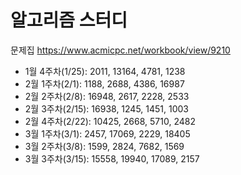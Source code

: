 # 알고리즘 스터디
문제집 https://www.acmicpc.net/workbook/view/9210

- 1월 4주차(1/25): 2011, 13164, 4781, 1238
- 2월 1주차(2/1): 1188, 2688, 4386, 16987
- 2월 2주차(2/8): 16948, 2617, 2228, 2533
- 2월 3주차(2/15): 16938, 1245, 1451, 1003
- 2월 4주차(2/22): 10425, 2668, 5710, 2482
- 3월 1주차(3/1): 2457, 17069, 2229, 18405
- 3월 2주차(3/8): 1599, 2824, 7682, 1569
- 3월 3주차(3/15): 15558, 19940, 17089, 2157
